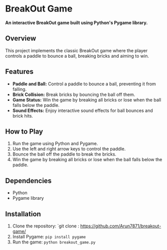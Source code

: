 # BreakOut Game

 **An interactive BreakOut game built using Python's Pygame library.**

## Overview

This project implements the classic BreakOut game where the player controls a paddle to bounce a ball, breaking bricks and aiming to win.

## Features

- **Paddle and Ball:** Control a paddle to bounce a ball, preventing it from falling.
- **Brick Collision:** Break bricks by bouncing the ball off them.
- **Game Status:** Win the game by breaking all bricks or lose when the ball falls below the paddle.
- **Sound Effects:** Enjoy interactive sound effects for ball bounces and brick hits.

## How to Play

1. Run the game using Python and Pygame.
2. Use the left and right arrow keys to control the paddle.
3. Bounce the ball off the paddle to break the bricks.
4. Win the game by breaking all bricks or lose when the ball falls below the paddle.

## Dependencies

- Python
- Pygame library

## Installation

1. Clone the repository: `git clone :  https://github.com/Arun7871/breakout-game/
2. Install Pygame: `pip install pygame`
3. Run the game: `python breakout_game.py`
